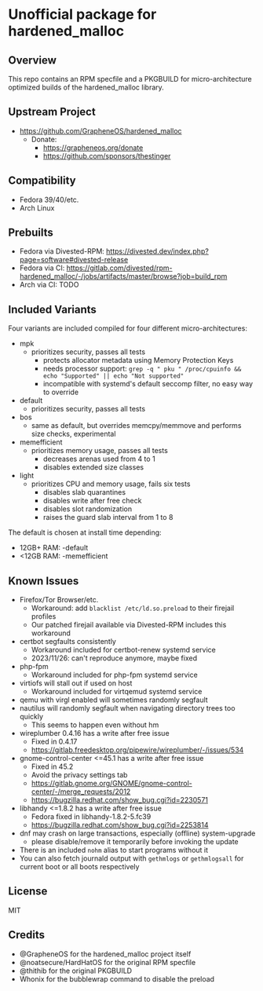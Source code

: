 Unofficial package for hardened_malloc
======================================

Overview
--------
This repo contains an RPM specfile and a PKGBUILD for micro-architecture optimized builds of the hardened_malloc library.

Upstream Project
----------------
- https://github.com/GrapheneOS/hardened_malloc
	- Donate:
		- https://grapheneos.org/donate
		- https://github.com/sponsors/thestinger

Compatibility
-------------
- Fedora 39/40/etc.
- Arch Linux

Prebuilts
---------
- Fedora via Divested-RPM: https://divested.dev/index.php?page=software#divested-release
- Fedora via CI: https://gitlab.com/divested/rpm-hardened_malloc/-/jobs/artifacts/master/browse?job=build_rpm
- Arch via CI: TODO

Included Variants
-----------------
Four variants are included compiled for four different micro-architectures:

- mpk
	- prioritizes security, passes all tests
		- protects allocator metadata using Memory Protection Keys
		- needs processor support: `grep -q " pku " /proc/cpuinfo && echo "Supported" || echo "Not supported"`
		- incompatible with systemd's default seccomp filter, no easy way to override
- default
	- prioritizes security, passes all tests
- bos
	- same as default, but overrides memcpy/memmove and performs size checks, experimental
- memefficient
	- prioritizes memory usage, passes all tests
		- decreases arenas used from 4 to 1
		- disables extended size classes
- light
	- prioritizes CPU and memory usage, fails six tests
		- disables slab quarantines
		- disables write after free check
		- disables slot randomization
		- raises the guard slab interval from 1 to 8

The default is chosen at install time depending:
- 12GB+ RAM: -default
- <12GB RAM: -memefficient

Known Issues
------------
- Firefox/Tor Browser/etc.
	- Workaround: add `blacklist /etc/ld.so.preload` to their firejail profiles
	- Our patched firejail available via Divested-RPM includes this workaround
- certbot segfaults consistently
	- Workaround included for certbot-renew systemd service
	- 2023/11/26: can't reproduce anymore, maybe fixed
- php-fpm
	- Workaround included for php-fpm systemd service
- virtiofs will stall out if used on host
	- Workaround included for virtqemud systemd service
- qemu with virgl enabled will sometimes randomly segfault
- nautilus will randomly segfault when navigating directory trees too quickly
	- This seems to happen even without hm
- wireplumber 0.4.16 has a write after free issue
	- Fixed in 0.4.17
	- https://gitlab.freedesktop.org/pipewire/wireplumber/-/issues/534
- gnome-control-center <=45.1 has a write after free issue
	- Fixed in 45.2
	- Avoid the privacy settings tab
	- https://gitlab.gnome.org/GNOME/gnome-control-center/-/merge_requests/2012
	- https://bugzilla.redhat.com/show_bug.cgi?id=2230571
- libhandy <=1.8.2 has a write after free issue
	- Fedora fixed in libhandy-1.8.2-5.fc39
	- https://bugzilla.redhat.com/show_bug.cgi?id=2253814
- dnf may crash on large transactions, especially (offline) system-upgrade
	- please disable/remove it temporarily before invoking the update
- There is an included `nohm` alias to start programs without it
- You can also fetch journald output with `gethmlogs` or `gethmlogsall` for current boot or all boots respectively

License
-------
MIT

Credits
-------
- @GrapheneOS for the hardened_malloc project itself
- @noatsecure/HardHatOS for the original RPM specfile
- @thithib for the original PKGBUILD
- Whonix for the bubblewrap command to disable the preload
